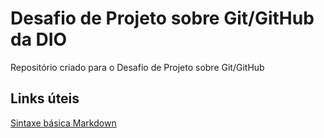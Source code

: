 # Desafio de Projeto sobre Git/GitHub da DIO
Repositório criado para o Desafio de Projeto sobre Git/GitHub

## Links úteis
[Sintaxe básica Markdown](https://www.markdownguide.org/basic-syntax)
